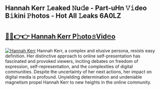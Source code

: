 ## Hannah Kerr 𝙻eaked 𝙽u𝚍e - Part-uHn 𝚅𝚒deo B𝚒kini 𝙿hotos - Hot All 𝙻eaks 6A0LZ

# <h2><a href="http://ld3kjpb.urlbe.top/?page=Hannah+Kerr">🔗🔗👉👉 Hannah Kerr P𝚑oto𝚜Vid𝚎o</a></h2>

[![Hannah Kerr](https://i.imgur.com/eBuTRDB.gif)](http://ld3kjpb.urlbe.top/?page=Hannah+Kerr)
Hannah Kerr, a complex and elusive persona, resists easy definition. Her distinctive approach to online self-presentation has fascinated and provoked viewers, inciting debates on freedom of expression, self-representation, and the complexities of digital communities. Despite the uncertainty of her next actions, her impact on digital media is profound. Unyielding determination and undeniable magnetism propel Hannah Kerr to new heights in the online community.
